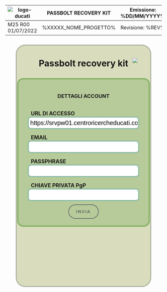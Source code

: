 | ![logo-ducati](file://srvdt01/workspace/condivisa/assets/logo-ducati.png) | PASSBOLT RECOVERY KIT    | Emissione: %DD/MM/YYYY% |
| ------------------------------------------------------------ | --------------------- | ----------------------- |
| M25 R00 01/07/2022                                           | %XXXXX_NOME_PROGETTO% | Revisione: %REV%        |

<style>
    .main {
        background: #7814;
        padding: 1px;
        height: 770px;
        margin:30px auto;
        border: 3px solid #2344;
        border-radius: 30px;
        width: 85%
    }
    h1 {
        font-family;
        text-align: center;
    }
    #containerTL{
        position: relative;
    }
    .logo{
        position: absolute;
        top: 0px;
        right: 40px;
    }
    h3 {
        text-align: center;
        padding-bottom: 20px;
    }
    label {
        font-size: 17px;
        font-style: ;
        display: block;
        margin-left: 10px;
    }
    input {
        width: 100%;
        height: 40px;
        border: 3px solid #3869;
        border-radius: 10px;
        display: block;
        font-size: 20px;
        padding-left: 5px;
    }
    form{
        background: #3813;
        padding: 20px 30px 20px;
        max-width:600px;
        max-height: 700px;
        margin:30px auto;
        border-radius: 20px;
        border:5px solid #3815;
    }
    .delbtn{
        text-align: center;
        margin-top:10px
    }
    button{
        display: inline-block;
        cursor: pointer;
        font-size: 14px;
        line-height: 1;
        border-radius: 500px;
        transition-duration: .3s;
        border: 1px solid transparent;
        letter-spacing: 2px;
        min-width: 100px;
        text-transform: uppercase;
        font-weight: 700;
        text-align: center;
        padding: 16px 14px 18px;
        color: #616467;
        box-shadow: inset 0 0 0 2px #616467;
        background-color: transparent;
        height: 48px;   
    }
    button:hover{
        color: #fff;
        background-color: #3818;
        }     
</style>

<div class="main">
    <div id="containerTL">
        <h1>Passbolt recovery kit</h1>
        <img src="https://avatars.githubusercontent.com/u/4386228?s=280&v=4" class="logo">
    </div>
    <div class="delform">
        <form>
            <h3>DETTAGLI ACCOUNT</h2>
            <div>
                <label for="link"><b>URL DI ACCESSO</label>
                <input type="url" name="link" value="https://srvpw01.centroricercheducati.com/"> <br>
                <label for="email">EMAIL</label> <input type="email" name="email"> <br>
                <label for="password">PASSPHRASE</label> <input type="password" name="password"> <br>
                <label for="chiave">CHIAVE PRIVATA PgP</b></label> <input type="text" name="chiave">
            </div>
            <div class="delbtn">
                <button>invia</button> 
            </div>
        </form>
    </div>
</div>
